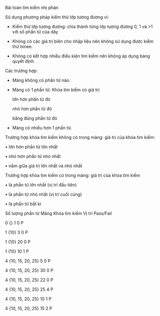 Bài toán tìm kiếm nhị phân

Sử dụng phương pháp kiểm thử lớp tương đương vì:

- Kiểm thử lớp tương đương: chia thành từng lớp tương đương 0, 1 và >1 với số phần tử của dãy

- Không có các giá trị biên cho nhập liệu nên không sử dụng được kiểm thử binee.

- Không có kết hợp nhiều điều kiện tìm kiếm nên không áp dụng bảng quyết định

Các trường hợp:

- Mảng không có phần tử nào.

- Mảng có 1 phần tử. Khóa tìm kiếm có giá trị 

  	lớn hơn phần tử đó

  	nhỏ hơn phần tử đó

  	bằng đúng phần tử đó

- Mảng có nhiều hơn 1 phần tử.

Trường hợp khóa tìm kiếm không có trong mảng: giá trị của khóa tìm kiếm:

•	lớn hơn phần tử lớn nhất

•	nhỏ hơn phần tử nhỏ nhất

•	nằm giữa giá trị lớn nhất và nhỏ nhất

Trường hợp khóa tìm kiếm có trong mảng: giá trị của khóa tìm kiếm

•	là phần tử lớn nhất (vị trí đầu tiên)

•	là phần tử nhỏ nhất (vị trí cuối cùng)

•	là phần tử bất kì

Số lượng phần tử        	Mảng  	          Khóa tìm kiếm	    Vị trí	Pass/Fail

0	                        {}	               1	                0   	P

1	                        {10}               3	                0	    P

1	                        {10}	             20	                0   	P

1                       	{10}	             10	                1     P

4                       	{10, 15, 20, 25}	 5	                0	    P

4	                        {10, 15, 20, 25}	 30	                0	    P

4	                        {10, 15, 20, 25}	 22	                0	    P

4	                        {10, 15, 20, 25}	 25	                4	    P

4                       	{10, 15, 20, 25}   10	                1	    P

4                       	{10, 15, 20, 25}	 15	                2   	P

